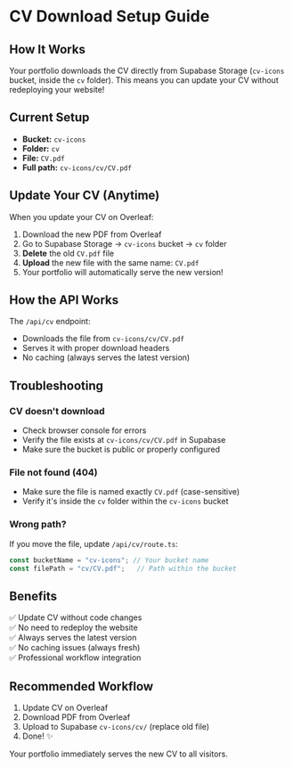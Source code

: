 # CV Download Setup Guide

## How It Works

Your portfolio downloads the CV directly from Supabase Storage (`cv-icons` bucket, inside the `cv` folder). This means you can update your CV without redeploying your website!

## Current Setup

- **Bucket:** `cv-icons`
- **Folder:** `cv`
- **File:** `CV.pdf`
- **Full path:** `cv-icons/cv/CV.pdf`

## Update Your CV (Anytime)

When you update your CV on Overleaf:

1. Download the new PDF from Overleaf
2. Go to Supabase Storage → `cv-icons` bucket → `cv` folder
3. **Delete** the old `CV.pdf` file
4. **Upload** the new file with the same name: `CV.pdf`
5. Your portfolio will automatically serve the new version!

## How the API Works

The `/api/cv` endpoint:
- Downloads the file from `cv-icons/cv/CV.pdf`
- Serves it with proper download headers
- No caching (always serves the latest version)

## Troubleshooting

### CV doesn't download

- Check browser console for errors
- Verify the file exists at `cv-icons/cv/CV.pdf` in Supabase
- Make sure the bucket is public or properly configured

### File not found (404)

- Make sure the file is named exactly `CV.pdf` (case-sensitive)
- Verify it's inside the `cv` folder within the `cv-icons` bucket

### Wrong path?

If you move the file, update `/api/cv/route.ts`:
```typescript
const bucketName = "cv-icons"; // Your bucket name
const filePath = "cv/CV.pdf";   // Path within the bucket
```

## Benefits

✅ Update CV without code changes  
✅ No need to redeploy the website  
✅ Always serves the latest version  
✅ No caching issues (always fresh)  
✅ Professional workflow integration  

## Recommended Workflow

1. Update CV on Overleaf
2. Download PDF from Overleaf
3. Upload to Supabase `cv-icons/cv/` (replace old file)
4. Done! ✨

Your portfolio immediately serves the new CV to all visitors.
